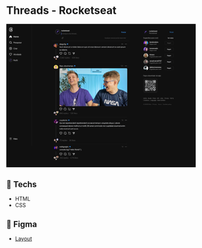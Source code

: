 # Threads - Rocketseat

<img src=".github/preview.jpg" />

## 🚀 Techs

- HTML
- CSS

## 🎨 Figma

- [Layout](https://www.figma.com/file/CP3QyoUDYVeaobtOm7hOIl/Threads---Rocketseat?type=design&node-id=0%3A81&mode=design&t=zXphv06PxfO3pmeD-1/duplicate)
